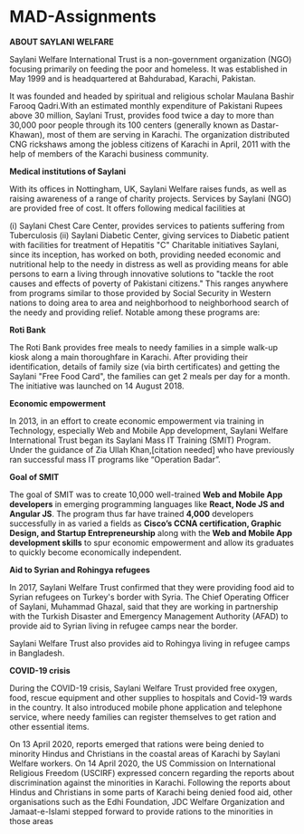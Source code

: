 # MAD-Assignments


**ABOUT SAYLANI WELFARE**

Saylani Welfare International Trust is a non-government organization (NGO) focusing primarily on feeding the poor and homeless. It was established in May 1999 and is headquartered at Bahdurabad, Karachi, Pakistan.

It was founded and headed by spiritual and religious scholar Maulana Bashir Farooq Qadri.With an estimated monthly expenditure of Pakistani Rupees above 30 million, Saylani Trust, provides food twice a day to more than 30,000 poor people through its 100 centers (generally known as Dastar-Khawan), most of them are serving in Karachi. The organization distributed CNG rickshaws among the jobless citizens of Karachi in April, 2011 with the help of members of the Karachi business community.

**Medical institutions of Saylani**

With its offices in Nottingham, UK, Saylani Welfare raises funds, as well as raising awareness of a range of charity projects. Services by Saylani (NGO) are provided free of cost. It offers following medical facilities at

(i) Saylani Chest Care Center, provides services to patients suffering from Tuberculosis
(ii) Saylani Diabetic Center, giving services to Diabetic patient with facilities for treatment of Hepatitis "C"
Charitable initiatives
Saylani, since its inception, has worked on both, providing needed economic and nutritional help to the needy in distress as well as providing means for able persons to earn a living through innovative solutions to "tackle the root causes and effects of poverty of Pakistani citizens." This ranges anywhere from programs similar to those provided by Social Security in Western nations to doing area to area and neighborhood to neighborhood search of the needy and providing relief. 
Notable among these programs are:

**Roti Bank**

The Roti Bank provides free meals to needy families in a simple walk-up kiosk along a main thoroughfare in Karachi. After providing their identification, details of family size (via birth certificates) and getting the Saylani "Free Food Card", the families can get 2 meals per day for a month. The initiative was launched on 14 August 2018.

**Economic empowerment**

In 2013, in an effort to create economic empowerment via training in Technology, especially Web and Mobile App development, Saylani Welfare International Trust began its Saylani Mass IT Training (SMIT) Program.  Under the guidance of Zia Ullah Khan,[citation needed] who have previously ran successful mass IT programs like “Operation Badar”. 

**Goal of SMIT**

The goal of SMIT was to create 10,000 well-trained **Web and Mobile App developers** in emerging programming languages like **React, Node JS and Angular JS**. The program thus far have trained **4,000** developers successfully in as varied a fields as **Cisco’s CCNA certification, Graphic Design, and Startup Entrepreneurship** along with the **Web and Mobile App development skills** to spur economic empowerment and  allow its graduates to quickly become economically independent.

**Aid to Syrian and Rohingya refugees**


In 2017, Saylani Welfare Trust confirmed that they were providing food aid to Syrian refugees on Turkey's border with Syria. The Chief Operating Officer of Saylani, Muhammad Ghazal, said that they are working in partnership with the Turkish Disaster and Emergency Management Authority (AFAD) to provide aid to Syrian living in refugee camps near the border.

Saylani Welfare Trust also provides aid to Rohingya living in refugee camps in Bangladesh.

**COVID-19 crisis**

During the COVID-19 crisis, Saylani Welfare Trust provided free oxygen, food, rescue equipment and other supplies to hospitals and Covid-19 wards in the country. It also introduced mobile phone application and telephone service, where needy families can register themselves to get ration and other essential items.

On 13 April 2020, reports emerged that rations were being denied to minority Hindus and Christians in the coastal areas of Karachi by Saylani Welfare workers. On 14 April 2020, the US Commission on International Religious Freedom (USCIRF) expressed concern regarding the reports about discrimination against the minorities in Karachi. Following the reports about Hindus and Christians in some parts of Karachi being denied food aid, other organisations such as the Edhi Foundation, JDC Welfare Organization and Jamaat-e-Islami stepped forward to provide rations to the minorities in those areas
